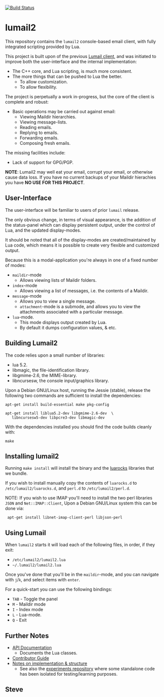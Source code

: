 
[![Build Status](https://travis-ci.org/lumail/lumail2.png)](https://travis-ci.org/lumail/lumail2)


lumail2
=======

This repository contains the `lumail2` console-based email
client, with fully integrated scripting provided by Lua.

This project is built upon of the previous [Lumail client](https://github.com/lumail/lumail/), and was initiated to improve both the user-interface and
the internal implementation:

* The C++ core, and Lua scripting, is much more consistent.
* The more things that can be pushed to Lua the better.
    * To allow customization.
    * To allow flexibility.

The project is perpetually a work in-progress, but the core of the client
is complete and robust:

* Basic operations may be carried out against email:
     * Viewing Maildir hierarchies.
     * Viewing message-lists.
     * Reading emails.
     * Replying to emails.
     * Forwarding emails.
     * Composing fresh emails.

The missing facilities include:

* Lack of support for GPG/PGP.

**NOTE**: Lumail2 may well eat your email, corrupt your email, or
otherwise cause data loss.  If you have no current backups of your
Maildir hierachies you have **NO USE FOR THIS PROJECT**.


User-Interface
--------------

The user-interface will be familiar to users of prior `lumail` release.

The only obvious change, in terms of visual appearance, is the addition of
the status-panel which can display persistent output, under the control of
Lua, and the updated display-modes.

It should be noted that all of the display-modes are created/maintained by
Lua code, which means it is possible to create very flexible and
customized output.

Because this is a modal-application you're always in one of a fixed number
of modes:


* `maildir`-mode
    * Allows viewing lists of Maildir folders.
* `index`-mode
    * Allows viewing a list of messages, i.e. the contents of a Maildir.
* `message`-mode
    * Allows you to view a single message.
    * `attachment`-mode is a submode, and allows you to view the attachments associated with a particular message.
* `lua`-mode.
    * This mode displays output created by Lua.
    * By default it dumps configuration values, & etc.


Building Lumail2
----------------

The code relies upon a small number of libraries:

* lua 5.2.
* libmagic, the file-identification library.
* libgmime-2.6, the MIME-library.
* libncursesw, the console input/graphics library.

Upon a Debian GNU/Linux host, running the Jessie (stable), release the following two commands are sufficient to install the dependencies:

    apt-get install build-essential make pkg-config

    apt-get install liblua5.2-dev libgmime-2.6-dev  \
       libncursesw5-dev libpcre3-dev libmagic-dev


With the dependencies installed you should find the code builds cleanly with:

    make



Installing lumail2
------------------

Running `make install` will install the binary and the [luarocks](https://luarocks.org/) libraries that we bundle.

If you wish to install manually copy the contents of `luarocks.d` to `/etc/lumail2/luarocks.d`, and `perl.d` to `/etc/lumail2/perl.d`.

NOTE: If you wish to use IMAP you'll need to install the two perl libraries `JSON` and `Net::IMAP::Client`, Upon a Debian GNU/Linux system this can be done via:

     apt-get install libnet-imap-client-perl libjson-perl




Using Lumail
------------

When `lumail2` starts it will load each of the following files, in order,
if they exit:

* `/etc/lumail2/lumail2.lua`
* `~/.lumail2/lumail2.lua`

Once you've done that you'll be in the `maildir`-mode, and you can
navigate with `j`/`k`, and select items with `enter`.

For a quick-start you can use the following bindings:

* `TAB` - Toggle the panel
* `M` - Maildir mode
* `I` - Index mode
* `L` - Lua-mode.
* `Q` - Exit


Further Notes
-------------

* [API Documentation](API.md)
   * Documents the Lua classes.
* [Contributor Guide](CONTRIBUTING.md)
* [Notes on implementation & structure](HACKING.md)
   * See also the [experiments repository](https://github.com/lumail/experiments) where some standalone code has been isolated for testing/learning purposes.


Steve
--
